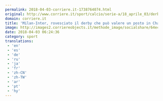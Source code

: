 ```yaml
---
permalink: 2018-04-03-corriere.it-1738764074.html
original: http://www.corriere.it/sport/calcio/serie-a/18_aprile_03/derby-rovesciato-e54613f2-36a3-11e8-a836-1a6391d71628.shtml
domain: corriere.it
title: 'Milan-Inter, rovesciato il derby che può valere un posto in Champions'
image: http://images2.corriereobjects.it/methode_image/socialshare/64eccd64-36a7-11e8-a836-1a6391d71628.jpg
date: 2018-04-03 06:24:36
category: sport
translations: 
 - 'en'
 - 'es'
 - 'de'
 - 'ru'
 - 'ja'
 - 'fr'
 - 'zh-CN'
 - 'zh-TW'
 - 'ar'
 - 'pt'
 - 'hy'
---
```


